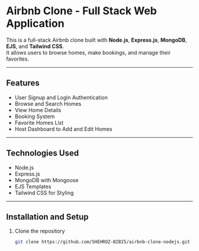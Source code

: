 # Airbnb Clone - Full Stack Web Application

This is a full-stack Airbnb clone built with **Node.js**, **Express.js**, **MongoDB**, **EJS**, and **Tailwind CSS**.  
It allows users to browse homes, make bookings, and manage their favorites.

---

## Features

- User Signup and Login Authentication  
- Browse and Search Homes  
- View Home Details  
- Booking System  
- Favorite Homes List  
- Host Dashboard to Add and Edit Homes  

---

## Technologies Used

- Node.js  
- Express.js  
- MongoDB with Mongoose  
- EJS Templates  
- Tailwind CSS for Styling  

---

## Installation and Setup

1. Clone the repository  
   ```bash
   git clone https://github.com/SHEHROZ-BIBI5/airbnb-clone-nodejs.git
